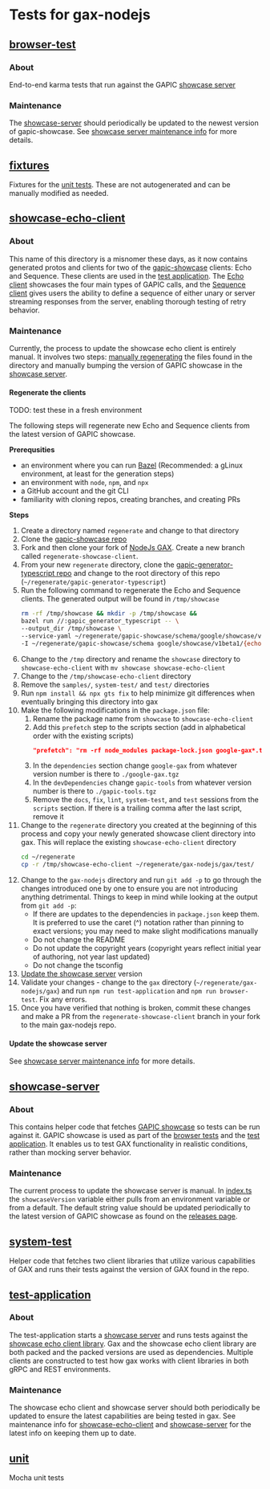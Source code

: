 # Tests for gax-nodejs

## [browser-test](./browser-test/)
### About
End-to-end karma tests that run against the GAPIC [showcase server](#showcase-server)

### Maintenance
The [showcase-server](#showcase-server) should periodically be updated to the newest version of gapic-showcase. See [showcase server maintenance info](#maintenance-2) for more details. 

## [fixtures](./fixtures)
Fixtures for the [unit tests](#unit). These are not autogenerated and can be manually modified as needed.

## [showcase-echo-client](./showcase-echo-client/)
### About
This name of this directory is a misnomer these days, as it now contains generated protos and clients for two of the [gapic-showcase](https://github.com/googleapis/gapic-showcase) clients: Echo and Sequence. These clients are used in the [test application](#test-application). The [Echo client](./showcase-echo-client/protos/google/showcase/v1beta1/echo.proto) showcases the four main types of GAPIC calls, and the [Sequence client](./showcase-echo-client/protos/google/showcase/v1beta1/sequence.proto) gives users the ability to define a sequence of either unary or server streaming responses from the server, enabling thorough testing of retry behavior.

### Maintenance
Currently, the process to update the showcase echo client is entirely manual. It involves two steps: [manually regenerating](#regenerate-the-clients) the files found in the directory and manually bumping the version of GAPIC showcase in the [showcase server](#showcase-server).

#### Regenerate the clients
TODO: test these in a fresh environment

The following steps will regenerate new Echo and Sequence clients from the latest version of GAPIC showcase.

**Prerequsities**
* an environment where you can run [Bazel](https://bazel.build/) (Recommended: a gLinux environment, at least for the generation steps)
* an environment with `node`, `npm`, and `npx`
* a GitHub account and the git CLI
* familiarity with cloning repos, creating branches, and creating PRs

**Steps**
1. Create a directory named `regenerate` and change to that directory 
1. Clone the [gapic-showcase repo](https://github.com/googleapis/gapic-showcase)
1. Fork and then clone your fork of [NodeJs GAX](https://github.com/googleapis/gax-nodejs). Create a new branch called `regenerate-showcase-client`.
1. From your new `regenerate` directory, clone the [gapic-generator-typescript repo](https://github.com/googleapis/gapic-generator-typescript) and change to the root directory of this repo (`~/regenerate/gapic-generator-typescript`)
1. Run the following command to regenerate the Echo and Sequence clients. The generated output will be found in `/tmp/showcase`
    ```sh
    rm -rf /tmp/showcase && mkdir -p /tmp/showcase &&
    bazel run //:gapic_generator_typescript -- \
    --output_dir /tmp/showcase \
    --service-yaml ~/regenerate/gapic-showcase/schema/google/showcase/v1beta1/showcase_v1beta1.yaml \
    -I ~/regenerate/gapic-showcase/schema google/showcase/v1beta1/{echo,sequence}.proto
    ```
1. Change to the `/tmp` directory and rename the `showcase` directory to `showcase-echo-client` with `mv showcase showcase-echo-client`
1. Change to the `/tmp/showcase-echo-client` directory
1. Remove the `samples/`, `system-test/` and `test/` directories
1. Run `npm install && npx gts fix` to help minimize git differences when eventually bringing this directory into gax
1. Make the following modifications in the `package.json` file:
    1.  Rename the package name from `showcase` to `showcase-echo-client`
    1. Add this `prefetch` step to the scripts section (add in alphabetical order with the existing scripts)
        ```json
        "prefetch": "rm -rf node_modules package-lock.json google-gax*.tgz gapic-tools*.tgz && cd ../.. && npm pack && mv google-gax*.tgz test/showcase-echo-client/google-gax.tgz && cd ../tools && npm install && npm pack && mv gapic-tools*.tgz ../gax/test/showcase-echo-client/gapic-tools.tgz"
        ```
    1. In the `dependencies` section change `google-gax` from whatever version number is there to  `./google-gax.tgz`
    1. In the `devDependencies` change `gapic-tools` from whatever version number is there to `./gapic-tools.tgz`
    1. Remove the `docs`, `fix`, `lint`, `system-test`, and `test` sessions from the `scripts` section. If there is a trailing comma after the last script, remove it
1. Change to the `regenerate` directory you created at the beginning of this process and copy your newly generated showcase client directory into gax. This will replace the existing `showcase-echo-client` directory
    ```sh
    cd ~/regenerate
    cp -r /tmp/showcase-echo-client ~/regenerate/gax-nodejs/gax/test/
    ```
1. Change to the `gax-nodejs` directory and run `git add -p` to go through the changes introduced one by one to ensure you are not introducing anything detrimental. Things to keep in mind while looking at the output from `git add -p`:
    * If there are updates to the dependencies in `package.json` keep them. It is preferred to use the caret (^) notation rather than pinning to exact versions; you may need to make slight modifications manually
    * Do not change the README
    * Do not update the copyright years (copyright years reflect initial year of authoring, not year last updated)
    * Do not change the tsconfig
1. [Update the showcase server](#update-the-showcase-server) version
1. Validate your changes - change to the `gax` directory (`~/regenerate/gax-nodejs/gax`) and run `npm run test-application` and `npm run browser-test`. Fix any errors.
1. Once you have verified that nothing is broken, commit these changes and make a PR from the `regenerate-showcase-client` branch in your fork to the main gax-nodejs repo.


#### Update the showcase server
See [showcase server maintenance info](#maintenance-2) for more details. 


## [showcase-server](./showcase-server/)
### About
This contains helper code that fetches [GAPIC showcase](https://github.com/googleapis/gapic-showcase) so tests can be run against it. GAPIC showcase is used as part of the [browser tests](#browser-test) and the [test application](#test-application). It enables us to test GAX functionality in realistic conditions, rather than mocking server behavior. 

### Maintenance
The current process to update the showcase server is manual. In [index.ts](./showcase-server/src/index.ts) the `showcaseVersion` variable either pulls from an environment variable or from a default. The default string value should be updated periodically to the latest version of GAPIC showcase as found on the [releases page](https://github.com/googleapis/gapic-showcase/releases).

## [system-test](./system-test/)
Helper code that fetches two client libraries that utilize various capabilities of GAX and runs their tests against the version of GAX found in the repo. 

## [test-application](./test-application/)
### About
The test-application starts a [showcase server](#showcase-server) and runs tests against the [showcase echo client library](#showcase-echo-client). Gax and the showcase echo client library are both packed and the packed versions are used as dependencies. Multiple clients are constructed to test how gax works with client libraries in both gRPC and REST environments.

### Maintenance
The showcase echo client and showcase server should both periodically be updated to ensure the latest capabilities are being tested in gax. See maintenance info for [showcase-echo-client](#maintenance-1) and [showcase-server](#maintenance-2) for the latest info on keeping them up to date.

## [unit](./unit/)
Mocha unit tests





